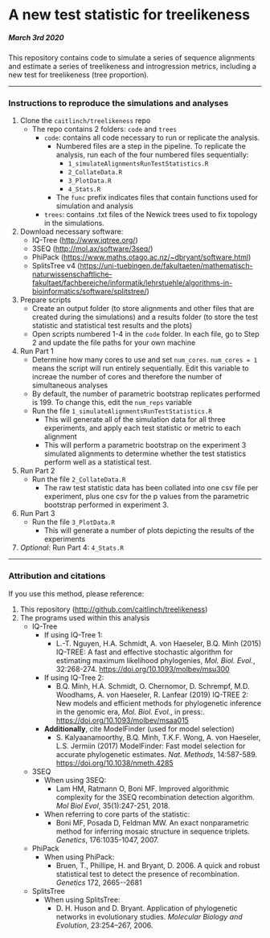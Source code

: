 # A new test statistic for treelikeness
##### March 3rd 2020

This repository contains code to simulate a series of sequence alignments and estimate a series of treelikeness and introgression metrics, including a new test for treelikeness (tree proportion). 

***
### Instructions to reproduce the simulations and analyses
1. Clone the `caitlinch/treelikeness` repo
    * The repo contains 2 folders: `code` and `trees`
        * `code`: contains all code necessary to run or replicate the analysis.
            * Numbered files are a step in the pipeline. To replicate the analysis, run each of the four numbered files sequentially:
                * `1_simulateAlignmentsRunTestStatistics.R`
                * `2_CollateData.R`
                * `3_PlotData.R`
                * `4_Stats.R`
            * The `func` prefix indicates files that contain functions used for simulation and analysis
        * `trees`: contains .txt files of the Newick trees used to fix topology in the simulations.
2. Download necessary software:
    * IQ-Tree (http://www.iqtree.org/)
    * 3SEQ (http://mol.ax/software/3seq/)
    * PhiPack (https://www.maths.otago.ac.nz/~dbryant/software.html)
    * SplitsTree v4 (https://uni-tuebingen.de/fakultaeten/mathematisch-naturwissenschaftliche-fakultaet/fachbereiche/informatik/lehrstuehle/algorithms-in-bioinformatics/software/splitstree/)
3. Prepare scripts
    * Create an output folder (to store alignments and other files that are created during the simulations) and a results folder (to store the test statistic and statistical test results and the plots)
    * Open scripts numbered 1-4 in the `code` folder. In each file, go to Step 2 and update the file paths for your own machine
4. Run Part 1
    * Determine how many cores to use and set `num_cores`. `num_cores = 1` means the script will run entirely sequentially. Edit this variable to increae the number of cores and therefore the number of simultaneous analyses
    * By default, the number of parametric bootstrap replicates performed is 199. To change this, edit the `num_reps` variable
    * Run the file `1_simulateAlignmentsRunTestStatistics.R`
        * This will generate all of the simulation data for all three experiments, and apply each test statistic or metric to each alignment
        * This will perform a parametric bootstrap on the experiment 3 simulated alignments to determine whether the test statistics perform well as a statistical test.
5. Run Part 2
    * Run the file `2_CollateData.R`
        * The raw test statistic data has been collated into one csv file per experiment, plus one csv for the p values from the parametric bootstrap performed in experiment 3.
6. Run Part 3
    * Run the file `3_PlotData.R`
        * This will generate a number of plots depicting the results of the experiments
7. _Optional_: Run Part 4: `4_Stats.R`

***
### Attribution and citations
If you use this method, please reference:

1. This repository (http://github.com/caitlinch/treelikeness)
2. The programs used within this analysis
    * IQ-Tree
        * If using IQ-Tree 1:
            * L.-T. Nguyen, H.A. Schmidt, A. von Haeseler, B.Q. Minh (2015) IQ-TREE: A fast and effective stochastic algorithm for estimating maximum likelihood phylogenies, _Mol. Biol. Evol._, 32:268-274. https://doi.org/10.1093/molbev/msu300
        * If using IQ-Tree 2:
            * B.Q. Minh, H.A. Schmidt, O. Chernomor, D. Schrempf, M.D. Woodhams, A. von Haeseler, R. Lanfear (2019) IQ-TREE 2: New models and efficient methods for phylogenetic inference in the genomic era, _Mol. Biol. Evol._, in press:. https://doi.org/10.1093/molbev/msaa015
        * __Additionally__, cite ModelFinder (used for model selection) 
            * S. Kalyaanamoorthy, B.Q. Minh, T.K.F. Wong, A. von Haeseler, L.S. Jermiin (2017) ModelFinder: Fast model selection for accurate phylogenetic estimates. _Nat. Methods_, 14:587-589. https://doi.org/10.1038/nmeth.4285
    * 3SEQ
        * When using 3SEQ: 
            * Lam HM, Ratmann O, Boni MF.  Improved algorithmic complexity for the 3SEQ recombination detection algorithm.  _Mol Biol Evol_, 35(1):247-251, 2018.
        * When referring to core parts of the statistic:
            * Boni MF, Posada D, Feldman MW.  An exact nonparametric method for inferring mosaic structure in sequence triplets.  _Genetics_, 176:1035-1047, 2007.
    * PhiPack
        * When using PhiPack:
            * Bruen, T., Phillipe, H. and Bryant, D. 2006. A quick and robust statistical test to detect the presence of recombination. _Genetics_ 172, 2665--2681
    * SplitsTree
        * When using SplitsTree:
            * D. H. Huson and D. Bryant. Application of phylogenetic networks in evolutionary studies.
_Molecular Biology and Evolution_, 23:254–267, 2006.



